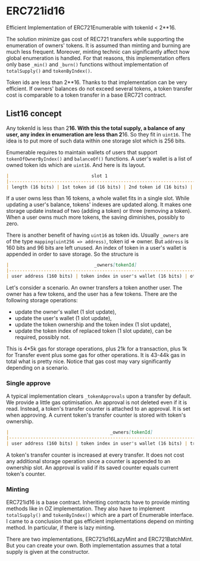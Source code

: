 # ERC721id16

Efficient Implementation of ERC721Enumerable with tokenId &lt; 2**16.

The solution minimize gas cost of REC721 transfers while supporting the enumeration of owners' tokens.
It is assumed than minting and burning are much less frequent.
Moreover, minting technic can significantly affect how global enumeration is handled.
For that reasons, this implementation offers only base `_min()` and `_burn()` functions 
without implementation of `totalSupply()` and `tokenByIndex()`.

Token ids are less than 2**16. 
Thanks to that implementation can be very efficient.
If owners' balances do not exceed several tokens,
a token transfer cost is comparable to a token transfer in a base ERC721 contract.

## List16 concept

Any tokenId is less than 2**16. 
With this the total supply, a balance of any user, any index in enumeration are less than 2**16.
So they fit in `uint16`.
The idea is to put more of such data within one storage slot which is 256 bits.

Enumerable requires to maintain wallets of users that support 
`tokenOfOwnerByIndex()` and `balanceOf()` functions.
A user's wallet is a list of owned token ids which are `uint16`.
And here is its layout.

```markdown
|                               slot 1                                     | ... |
|--------------------------------------------------------------------------|-----|
| length (16 bits) | 1st token id (16 bits) | 2nd token id (16 bits) | ... | ... |
```

If a user owns less than 16 tokens, a whole wallet fits in a single slot.
While updating a user's balance, tokens' indexes are updated along.
It makes one storage update instead of two (adding a token) or three (removing a token).
When a user owns much more tokens, the saving diminishes, possibly to zero.

There is another benefit of having `uint16` as token ids.
Usually `_owners` are of the type `mapping(uint256 => address)`, token id => owner.
But `address` is 160 bits and 96 bits are left unused. 
An index of token in a user's wallet is appended in order to save storage.
So the structure is

```markdown
|                                _owners[tokenId]                                    |
|------------------------------------------------------------------------------------|
| user address (160 bits) | token index in user's wallet (16 bits) | other (80 bits) |
```

Let's consider a scenario. An owner transfers a token another user. 
The owner has a few tokens, and the user has a few tokens.
There are the following storage operations:
- update the owner's wallet (1 slot update),
- update the user's wallet (1 slot update),
- update the token ownership and the token index (1 slot update),
- update the token index of replaced token (1 slot update), can be required, possibly not.

This is 4*5k gas for storage operations, plus 21k for a transaction, 
plus 1k for Transfer event plus some gas for other operations.
It is 43-44k gas in total what is pretty nice.
Notice that gas cost may vary significantly depending on a scenario.  

### Single approve

A typical implementation clears `_tokenApprovals` upon a transfer by default.
We provide a little gas optimisation.
An approval is not deleted even if it is read.
Instead, a token's transfer counter is attached to an approval.
It is set when approving.
A current token's transfer counter is stored with token's ownership.

```markdown
|                                      _owners[tokenId]                                         |
|-----------------------------------------------------------------------------------------------|
| user address (160 bits) | token index in user's wallet (16 bits) | transfer counter (80 bits) |
```

A token's transfer counter is increased at every transfer.
It does not cost any additional storage operation since a counter is appended to an ownership slot.
An approval is valid if its saved counter equals current token's counter.

### Minting

ERC721id16 is a base contract.
Inheriting contracts have to provide minting methods like in OZ implementation.
They also have to implement `totalSupply()` and `tokenByIndex()` which are a part of Enumerable interface.
I came to a conclusion that gas efficient implementations depend on minting method.
In particular, if there is lazy minting.

There are two implementations, ERC721id16LazyMint and ERC721BatchMint.
But you can create your own.
Both implementation assumes that a total supply is given at the constructor.


